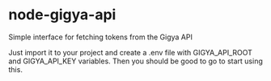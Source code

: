 # node-gigya-api

Simple interface for fetching tokens from the Gigya API

Just import it to your project and create a .env file with GIGYA_API_ROOT and GIGYA_API_KEY variables. Then you should be good to go to start using this.
